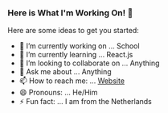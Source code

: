 ### Here is What I'm Working On! 👋

Here are some ideas to get you started:

- 🔭 I’m currently working on ... School
- 🌱 I’m currently learning ... React.js
- 👯 I’m looking to collaborate on ... Anything
- 💬 Ask me about ... Anything
- 📫 How to reach me: ... [Website](https://leidesign.nl/)
- 😄 Pronouns: ... He/Him
- ⚡ Fun fact: ... I am from the Netherlands

